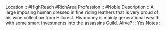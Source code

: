 Location :: #HighReach #RichArea
Profession :: #Noble
Description :: A large imposing human dressed in fine riding leathers that is very proud of his wine collection from Hillcrest. His money is mainly generational wealth with some smart investments into the assassins Guild.
Alive? :: Yes
Notes :: 